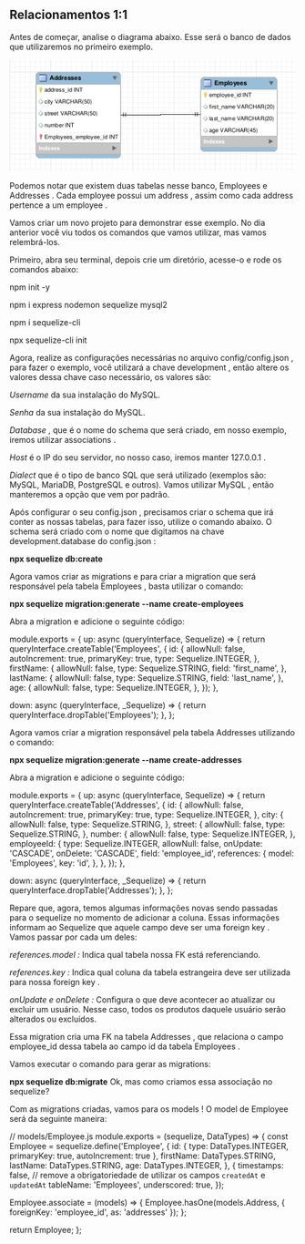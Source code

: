 ## Relacionamentos 1:1

Antes de começar, analise o diagrama abaixo. Esse será o banco de dados que utilizaremos no primeiro exemplo.

<img src ='diagrama1.png' />

Podemos notar que existem duas tabelas nesse banco, Employees e Addresses . Cada employee possui um address , assim como cada address pertence a um employee .

Vamos criar um novo projeto para demonstrar esse exemplo. No dia anterior você viu todos os comandos que vamos utilizar, mas vamos relembrá-los.

Primeiro, abra seu terminal, depois crie um diretório, acesse-o e rode os comandos abaixo:

npm init -y

npm i express nodemon sequelize mysql2

npm i sequelize-cli

npx sequelize-cli init

Agora, realize as configurações necessárias no arquivo config/config.json , para fazer o exemplo, você utilizará a chave development , então altere os valores dessa chave caso necessário, os valores são:

  *Username* da sua instalação do MySQL.
  
  *Senha* da sua instalação do MySQL.
  
  *Database* , que é o nome do schema que será criado, em nosso exemplo, iremos utilizar associations .
  
  *Host* é o IP do seu servidor, no nosso caso, iremos manter 127.0.0.1 .
  
  *Dialect* que é o tipo de banco SQL que será utilizado (exemplos são: MySQL, MariaDB, PostgreSQL e outros). Vamos utilizar MySQL , então manteremos a opção que vem por padrão.

Após configurar o seu config.json , precisamos criar o schema que irá conter as nossas tabelas, para fazer isso, utilize o comando abaixo. O schema será criado com o nome que digitamos na chave development.database do config.json :

**npx sequelize db:create**

Agora vamos criar as migrations e para criar a migration que será responsável pela tabela Employees , basta utilizar o comando:

**npx sequelize migration:generate --name create-employees**

Abra a migration e adicione o seguinte código:

module.exports = {
  up: async (queryInterface, Sequelize) => {
    return queryInterface.createTable('Employees', {
      id: {
        allowNull: false,
        autoIncrement: true,
        primaryKey: true,
        type: Sequelize.INTEGER,
      },
      firstName: {
        allowNull: false,
        type: Sequelize.STRING,
        field: 'first_name',
      },
      lastName: {
        allowNull: false,
        type: Sequelize.STRING,
        field: 'last_name',
      },
      age: {
        allowNull: false,
        type: Sequelize.INTEGER,
      },
    });
  },

  down: async (queryInterface, _Sequelize) => {
    return queryInterface.dropTable('Employees');
  },
};

Agora vamos criar a migration responsável pela tabela Addresses utilizando o comando:

**npx sequelize migration:generate --name create-addresses**

Abra a migration e adicione o seguinte código:

module.exports = {
  up: async (queryInterface, Sequelize) => {
    return queryInterface.createTable('Addresses', {
      id: {
        allowNull: false,
        autoIncrement: true,
        primaryKey: true,
        type: Sequelize.INTEGER,
      },
      city: {
        allowNull: false,
        type: Sequelize.STRING,
      },
      street: {
        allowNull: false,
        type: Sequelize.STRING,
      },
      number: {
        allowNull: false,
        type: Sequelize.INTEGER,
      },
      employeeId: {
        type: Sequelize.INTEGER,
        allowNull: false,
        onUpdate: 'CASCADE',
        onDelete: 'CASCADE',
        field: 'employee_id',
        references: {
          model: 'Employees',
          key: 'id',
        },
      },
    });
  },

  down: async (queryInterface, _Sequelize) => {
    return queryInterface.dropTable('Addresses');
  },
};

Repare que, agora, temos algumas informações novas sendo passadas para o sequelize no momento de adicionar a coluna. Essas informações informam ao Sequelize que aquele campo deve ser uma foreign key . Vamos passar por cada um deles:

*references.model :* Indica qual tabela nossa FK está referenciando.

*references.key :* Indica qual coluna da tabela estrangeira deve ser utilizada para nossa foreign key .

*onUpdate e onDelete :* Configura o que deve acontecer ao atualizar ou excluir um usuário. Nesse caso, todos os produtos daquele usuário serão alterados ou excluídos.

Essa migration cria uma FK na tabela Addresses , que relaciona o campo employee_id dessa tabela ao campo id da tabela Employees .

Vamos executar o comando para gerar as migrations:

**npx sequelize db:migrate**
  Ok, mas como criamos essa associação no sequelize?

Com as migrations criadas, vamos para os models !
O model de Employee será da seguinte maneira:

// models/Employee.js
module.exports = (sequelize, DataTypes) => {
  const Employee = sequelize.define('Employee', {
    id: { type: DataTypes.INTEGER, primaryKey: true, autoIncrement: true },
    firstName: DataTypes.STRING,
    lastName: DataTypes.STRING,
    age: DataTypes.INTEGER,
  },
  {
    timestamps: false, // remove a obrigatoriedade de utilizar os campos `createdAt` e `updatedAt`
    tableName: 'Employees',
    underscored: true,
  });

  Employee.associate = (models) => {
    Employee.hasOne(models.Address,
      { foreignKey: 'employee_id', as: 'addresses' });
  };

  return Employee;
};